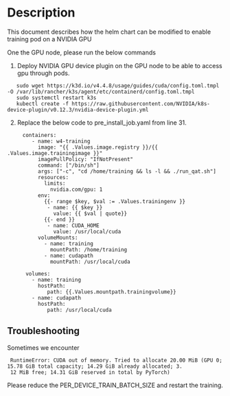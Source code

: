 # Description
This document describes how the helm chart can be modified to enable training pod on a NVIDIA GPU

One the GPU node, please run the below commands

1. Deploy NVIDIA GPU device plugin on the GPU node to be able to access gpu through pods.

```
   sudo wget https://k3d.io/v4.4.8/usage/guides/cuda/config.toml.tmpl -O /var/lib/rancher/k3s/agent/etc/containerd/config.toml.tmpl
   sudo systemctl restart k3s
   kubectl create -f https://raw.githubusercontent.com/NVIDIA/k8s-device-plugin/v0.12.3/nvidia-device-plugin.yml
```

2. Replace the below code to pre_install_job.yaml from line 31.
```
     containers:
        - name: w4-training
          image: "{{ .Values.image.registry }}/{{ .Values.image.trainingimage }}"
          imagePullPolicy: "IfNotPresent"
          command: ["/bin/sh"]
          args: ["-c", "cd /home/training && ls -l && ./run_qat.sh"]
          resources:
            limits:
              nvidia.com/gpu: 1
          env:
            {{- range $key, $val := .Values.trainingenv }}
             - name: {{ $key }}
               value: {{ $val | quote}}
            {{- end }}
             - name: CUDA_HOME
               value: /usr/local/cuda
          volumeMounts:
            - name: training
              mountPath: /home/training
            - name: cudapath
              mountPath: /usr/local/cuda

      volumes:
        - name: training
          hostPath:
             path: {{.Values.mountpath.trainingvolume}}
        - name: cudapath
          hostPath:
             path: /usr/local/cuda
```


## Troubleshooting

Sometimes we encounter

```
 RuntimeError: CUDA out of memory. Tried to allocate 20.00 MiB (GPU 0; 15.78 GiB total capacity; 14.29 GiB already allocated; 3.
 12 MiB free; 14.31 GiB reserved in total by PyTorch)
```

Please reduce the PER_DEVICE_TRAIN_BATCH_SIZE and restart the training. 